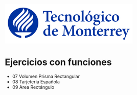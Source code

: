 ![Tec de Monterrey](images/logotecmty.png)
# Ejercicios con funciones

- 07 Volumen Prisma Rectangular
- 08 Tarjeteria Española
- 09 Area Rectángulo
